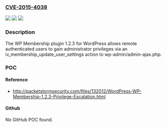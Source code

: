 ### [CVE-2015-4038](https://cve.mitre.org/cgi-bin/cvename.cgi?name=CVE-2015-4038)
![](https://img.shields.io/static/v1?label=Product&message=n%2Fa&color=blue)
![](https://img.shields.io/static/v1?label=Version&message=n%2Fa&color=blue)
![](https://img.shields.io/static/v1?label=Vulnerability&message=n%2Fa&color=brighgreen)

### Description

The WP Membership plugin 1.2.3 for WordPress allows remote authenticated users to gain administrator privileges via an iv_membership_update_user_settings action to wp-admin/admin-ajax.php.

### POC

#### Reference
- http://packetstormsecurity.com/files/132012/WordPress-WP-Membership-1.2.3-Privilege-Escalation.html

#### Github
No GitHub POC found.

